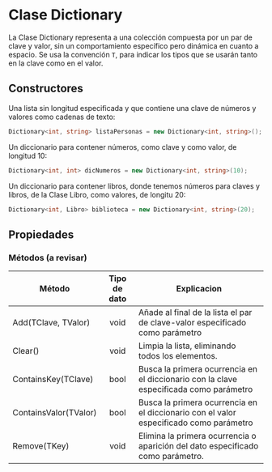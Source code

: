 # Clase Dictionary

La Clase Dictionary representa a una colección compuesta por un par de clave y valor, sin un comportamiento específico pero dinámica en cuanto a espacio. Se usa la convención `T`, para indicar los tipos que se usarán tanto en la clave como en el valor.

## Constructores

Una lista sin longitud especificada y que contiene una clave de números y valores como cadenas de texto:

```cs
Dictionary<int, string> listaPersonas = new Dictionary<int, string>();
```

Un diccionario para contener números, como clave y como valor, de longitud 10:

```cs
Dictionary<int, int> dicNumeros = new Dictionary<int, string>(10);
```

Un diccionario para contener libros, donde tenemos números para claves y libros, de la Clase Libro, como valores, de longitu 20:

```cs
Dictionary<int, Libro> biblioteca = new Dictionary<int, string>(20);
```

## Propiedades

### Métodos (a revisar)

|Método| Tipo de dato | Explicacion|
|----|:----:|----|
|Add(TClave, TValor) |void | Añade al final de la lista el par de clave-valor especificado como parámetro|
|Clear() | void | Limpia la lista, eliminando todos los elementos. |
|ContainsKey(TClave)|bool|Busca la primera ocurrencia en el diccionario con la clave especificada como parámetro|
|ContainsValor(TValor)|bool|Busca la primera ocurrencia en el diccionario con el valor especificado como parámetro|
|Remove(TKey)|void| Elimina la primera ocurrencia o aparición del dato especificado como parámetro.|
